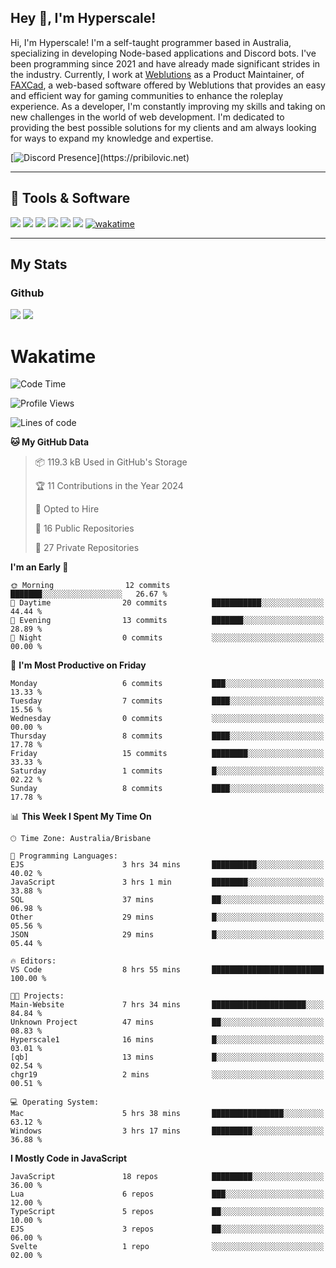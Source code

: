 ## Hey 👋, I'm Hyperscale!

Hi, I'm Hyperscale! I'm a self-taught programmer based in Australia, specializing in developing Node-based applications and Discord bots. I've been programming since 2021 and have already made significant strides in the industry. Currently, I work at [Weblutions](https://weblutions.com) as a Product Maintainer, of [FAXCad](https://weblutions.com/store/faxcad), a web-based software offered by Weblutions that provides an easy and efficient way for gaming communities to enhance the roleplay experience. As a developer, I'm constantly improving my skills and taking on new challenges in the world of web development. I'm dedicated to providing the best possible solutions for my clients and am always looking for ways to expand my knowledge and expertise.

[![Discord Presence](https://lanyard.cnrad.dev/api/906061699562475581?=idleMessage=:Just%Chillin%With%My%Kangaroo!)](https://pribilovic.net)

<p align="center">
<a href="https://github.com/Hyperscale1">
</a>
</p>

---
## 🔧 Tools & Software
![](https://img.shields.io/badge/HTML5-E34F26?style=for-the-badge&logo=html5&logoColor=white) ![](https://img.shields.io/badge/CSS3-1572B6?style=for-the-badge&logo=css3&logoColor=white) ![](https://img.shields.io/badge/MySQL-005C84?style=for-the-badge&logo=mysql&logoColor=white) ![](https://img.shields.io/badge/Ubuntu-E95420?style=for-the-badge&logo=ubuntu&logoColor=white) ![](https://img.shields.io/badge/JavaScript-F7DF1E?style=for-the-badge&logo=javascript&logoColor=black) ![](	https://img.shields.io/badge/Node.js-43853D?style=for-the-badge&logo=node.js&logoColor=white) [![wakatime](https://wakatime.com/badge/user/6e098b16-30e8-493e-bf77-598fafbb912d.svg?style=for-the-badge)](https://wakatime.com/@6e098b16-30e8-493e-bf77-598fafbb912d)


---
## My Stats

### Github
![](https://github-readme-stats.vercel.app/api?username=Hyperscale1&theme=blue-green)
![](https://github-readme-stats.vercel.app/api/top-langs/?username=Hyperscale1&theme=blue-green)

# Wakatime
<!--START_SECTION:waka-->
![Code Time](http://img.shields.io/badge/Code%20Time-689%20hrs%2025%20mins-blue)

![Profile Views](http://img.shields.io/badge/Profile%20Views-0-blue)

![Lines of code](https://img.shields.io/badge/From%20Hello%20World%20I%27ve%20Written-185.9%20thousand%20lines%20of%20code-blue)

**🐱 My GitHub Data** 

> 📦 119.3 kB Used in GitHub's Storage 
 > 
> 🏆 11 Contributions in the Year 2024
 > 
> 💼 Opted to Hire
 > 
> 📜 16 Public Repositories 
 > 
> 🔑 27 Private Repositories 
 > 
**I'm an Early 🐤** 

```text
🌞 Morning                12 commits          ███████░░░░░░░░░░░░░░░░░░   26.67 % 
🌆 Daytime                20 commits          ███████████░░░░░░░░░░░░░░   44.44 % 
🌃 Evening                13 commits          ███████░░░░░░░░░░░░░░░░░░   28.89 % 
🌙 Night                  0 commits           ░░░░░░░░░░░░░░░░░░░░░░░░░   00.00 % 
```
📅 **I'm Most Productive on Friday** 

```text
Monday                   6 commits           ███░░░░░░░░░░░░░░░░░░░░░░   13.33 % 
Tuesday                  7 commits           ████░░░░░░░░░░░░░░░░░░░░░   15.56 % 
Wednesday                0 commits           ░░░░░░░░░░░░░░░░░░░░░░░░░   00.00 % 
Thursday                 8 commits           ████░░░░░░░░░░░░░░░░░░░░░   17.78 % 
Friday                   15 commits          ████████░░░░░░░░░░░░░░░░░   33.33 % 
Saturday                 1 commits           █░░░░░░░░░░░░░░░░░░░░░░░░   02.22 % 
Sunday                   8 commits           ████░░░░░░░░░░░░░░░░░░░░░   17.78 % 
```


📊 **This Week I Spent My Time On** 

```text
🕑︎ Time Zone: Australia/Brisbane

💬 Programming Languages: 
EJS                      3 hrs 34 mins       ██████████░░░░░░░░░░░░░░░   40.02 % 
JavaScript               3 hrs 1 min         ████████░░░░░░░░░░░░░░░░░   33.88 % 
SQL                      37 mins             ██░░░░░░░░░░░░░░░░░░░░░░░   06.98 % 
Other                    29 mins             █░░░░░░░░░░░░░░░░░░░░░░░░   05.56 % 
JSON                     29 mins             █░░░░░░░░░░░░░░░░░░░░░░░░   05.44 % 

🔥 Editors: 
VS Code                  8 hrs 55 mins       █████████████████████████   100.00 % 

🐱‍💻 Projects: 
Main-Website             7 hrs 34 mins       █████████████████████░░░░   84.84 % 
Unknown Project          47 mins             ██░░░░░░░░░░░░░░░░░░░░░░░   08.83 % 
Hyperscale1              16 mins             █░░░░░░░░░░░░░░░░░░░░░░░░   03.01 % 
[qb]                     13 mins             █░░░░░░░░░░░░░░░░░░░░░░░░   02.54 % 
chgr19                   2 mins              ░░░░░░░░░░░░░░░░░░░░░░░░░   00.51 % 

💻 Operating System: 
Mac                      5 hrs 38 mins       ████████████████░░░░░░░░░   63.12 % 
Windows                  3 hrs 17 mins       █████████░░░░░░░░░░░░░░░░   36.88 % 
```

**I Mostly Code in JavaScript** 

```text
JavaScript               18 repos            █████████░░░░░░░░░░░░░░░░   36.00 % 
Lua                      6 repos             ███░░░░░░░░░░░░░░░░░░░░░░   12.00 % 
TypeScript               5 repos             ██░░░░░░░░░░░░░░░░░░░░░░░   10.00 % 
EJS                      3 repos             ██░░░░░░░░░░░░░░░░░░░░░░░   06.00 % 
Svelte                   1 repo              ░░░░░░░░░░░░░░░░░░░░░░░░░   02.00 % 
```




<!--END_SECTION:waka-->
